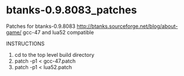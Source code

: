btanks-0.9.8083_patches
=======================

Patches for btanks-0.9.8083 http://btanks.sourceforge.net/blog/about-game/ gcc-47 and lua52 compatible

INSTRUCTIONS

1. cd to the top level build directory
2. patch -p1 < gcc-47.patch
3. patch -p1 < lua52.patch
